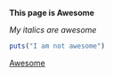 **This page is Awesome**

*My italics are awesome*

```ruby
puts("I am not awesome")
```

[Awesome](www.lmgtfy.com/awesome)